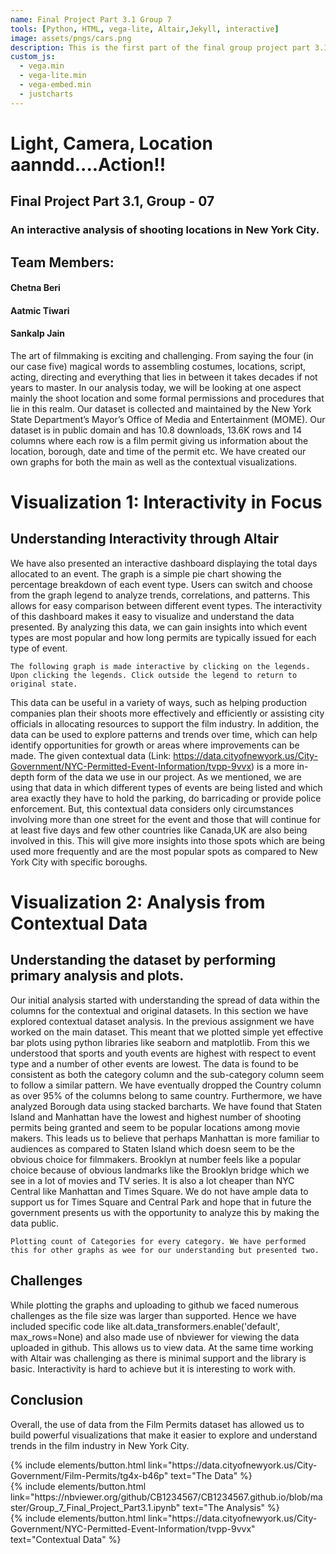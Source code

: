 ```yaml
---
name: Final Project Part 3.1 Group 7
tools: [Python, HTML, vega-lite, Altair,Jekyll, interactive]
image: assets/pngs/cars.png
description: This is the first part of the final group project part 3.1.It uses vega-lite and Altair for interactivity. Group members include Chetna Beri, Aatmic Tiwari and Sankalp Jain.
custom_js:
  - vega.min
  - vega-lite.min
  - vega-embed.min
  - justcharts
---
```

# Light, Camera, Location aanndd....Action!!
## Final Project Part 3.1, Group - 07
### An interactive analysis of shooting locations in New York City. 
## Team Members: 
#### Chetna Beri
#### Aatmic Tiwari
#### Sankalp Jain

The art of filmmaking is exciting and challenging. From saying the four (in our case five) magical words to assembling costumes, locations, script, acting, directing and everything that lies in between it takes decades if not years to master. In our analysis today, we will be looking at one aspect mainly the shoot location and some formal permissions and procedures that lie in this realm. Our dataset is collected and maintained by the New York State Department’s Mayor’s Office of Media and Entertainment (MOME). Our dataset is in public domain and has 10.8 downloads, 13.6K rows and 14 columns where each row is a film permit giving us information about the location, borough, date and time of the permit etc. We have created our own graphs for both the main as well as the contextual visualizations.

# Visualization 1: Interactivity in Focus
## Understanding Interactivity through Altair
We have also presented an interactive dashboard displaying the total days allocated to an event. The graph is a simple pie chart showing the percentage breakdown of each event type. Users can switch and choose from the graph legend to analyze trends, correlations, and patterns. This allows for easy comparison between different event types. The interactivity of this dashboard makes it easy to visualize and understand the data presented. By analyzing this data, we can gain insights into which event types are most popular and how long permits are typically issued for each type of event. 


```
The following graph is made interactive by clicking on the legends. Upon clicking the legends. Click outside the legend to return to original state.
```

<vegachart schema-url="{{ site.baseurl }}/assets/json/FP_Chart1.json" style="width: 100%"></vegachart>

This data can be useful in a variety of ways, such as helping production companies plan their shoots more effectively and efficiently or assisting city officials in allocating resources to support the film industry. In addition, the data can be used to explore patterns and trends over time, which can help identify opportunities for growth or areas where improvements can be made.
The given contextual data (Link: https://data.cityofnewyork.us/City-Government/NYC-Permitted-Event-Information/tvpp-9vvx) is a more in-depth form of the data we use in our project. As we mentioned, we are using that data in which different types of events are being listed and which area exactly they have to hold the parking, do barricading or provide police enforcement. But, this contextual data considers only circumstances involving more than one street for the event and those that will continue for at least five days and few other countries like Canada,UK are also being involved in this. This will give more insights into those spots which are being used more frequently and are the most popular spots as compared to New York City with specific boroughs.


#  Visualization 2: Analysis from Contextual Data
## Understanding the dataset by performing primary analysis and plots.
Our initial analysis started with understanding the spread of data within the columns for the contextual and original datasets. In this section we have explored contextual dataset analysis. In the previous assignment we have worked on the main dataset. This meant that we plotted simple yet effective bar plots using python libraries like seaborn and matplotlib. From this we understood that sports and youth events are highest with respect to event type and a number of other events are lowest. The data is found to be consistent as both the category column and the sub-category column seem to follow a similar pattern. We have eventually dropped the Country column as over 95% of the columns belong to same country. Furthermore, we have analyzed Borough data using stacked barcharts. We have found that Staten Island and Manhattan have the lowest and highest number of shooting permits being granted and seem to be popular locations among movie makers. This leads us to believe that perhaps Manhattan is more familiar to audiences as compared to Staten Island which doesn seem to be the obvious choice for filmmakers. Brooklyn at number feels like a popular choice because of obvious landmarks like the Brooklyn bridge which we see in a lot of movies and TV series. It is also a lot cheaper than NYC Central like Manhattan and Times Square. We do not have ample data to support us for Times Square and Central Park and hope that in future the government presents us with the opportunity to analyze this by making the data public.

```
Plotting count of Categories for every category. We have performed this for other graphs as wee for our understanding but presented two.
```

<vegachart schema-url="{{ site.baseurl }}/assets/json/FP_Chart2.json" style="width: 100%"></vegachart>

<vegachart schema-url="{{ site.baseurl }}/assets/json/FP_Chart3.json" style="width: 100%"></vegachart>


## Challenges
While plotting the graphs and uploading to github we faced numerous challenges as the file size was larger than supported. Hence we have included specific code like 
alt.data_transformers.enable('default', max_rows=None)
and also made use of nbviewer for viewing the data uploaded in github. This allows us to view data. At the same time working with Altair was challenging as there is minimal support and the library is basic. Interactivity is hard to achieve but it is interesting to work with.


## Conclusion
Overall, the use of data from the Film Permits dataset has allowed us to build powerful visualizations that make it easier to explore and understand trends in the film industry in New York City.




<div class="left">
{% include elements/button.html link="https://data.cityofnewyork.us/City-Government/Film-Permits/tg4x-b46p" text="The Data" %}
</div>

<div class="right">
{% include elements/button.html link="https://nbviewer.org/github/CB1234567/CB1234567.github.io/blob/master/Group_7_Final_Project_Part3.1.ipynb" text="The Analysis" %}
</div>

<div class="centre">
{% include elements/button.html link="https://data.cityofnewyork.us/City-Government/NYC-Permitted-Event-Information/tvpp-9vvx" text="Contextual Data" %}
</div>



